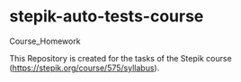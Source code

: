 # stepik-auto-tests-course
Course_Homework

This Repository is created for the tasks of the Stepik course (https://stepik.org/course/575/syllabus).